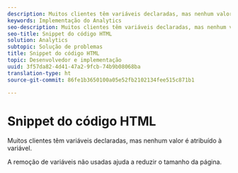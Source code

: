 ```yaml
---
description: Muitos clientes têm variáveis declaradas, mas nenhum valor é atribuído à variável.
keywords: Implementação do Analytics
seo-description: Muitos clientes têm variáveis declaradas, mas nenhum valor é atribuído à variável.
seo-title: Snippet do código HTML
solution: Analytics
subtopic: Solução de problemas
title: Snippet do código HTML
topic: Desenvolvedor e implementação
uuid: 3f57da82-4d41-47a2-9fcb-74b9b08068ba
translation-type: ht
source-git-commit: 86fe1b3650100a05e52fb2102134fee515c871b1

---
```



# Snippet do código HTML

Muitos clientes têm variáveis declaradas, mas nenhum valor é atribuído à variável.

A remoção de variáveis não usadas ajuda a reduzir o tamanho da página.
